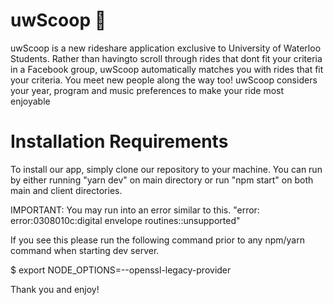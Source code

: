 # uwScoop 🚗

uwScoop is a new rideshare application exclusive to University of Waterloo Students.
Rather than havingto scroll through rides that dont fit your criteria in a Facebook group, uwScoop automatically matches you with rides that fit your criteria.
You meet new people along the way too! uwScoop considers your year, program and music preferences to make your ride most enjoyable

# Installation Requirements
To install our app, simply clone our repository to your machine. You can run by either running "yarn dev" on main directory or run "npm start" on both main and client directories.

IMPORTANT: You may run into an error similar to this. "error: error:0308010c:digital envelope routines::unsupported"

If you see this please run the following command prior to any npm/yarn command when starting dev server.

$ export NODE_OPTIONS=--openssl-legacy-provider

Thank you and enjoy!
